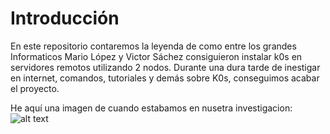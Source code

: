 # Introducción

En este repositorio contaremos la leyenda de como entre los grandes Informaticos Mario López y Victor Sáchez consiguieron instalar k0s en servidores remotos utilizando 2 nodos.
Durante una dura tarde de inestigar en internet, comandos, tutoriales y demás sobre K0s, conseguimos acabar el proyecto.

He aquí una imagen de cuando estabamos en nusetra investigacion:
![alt text](https://i.imgur.com/hwKquuJ.jpeg)

